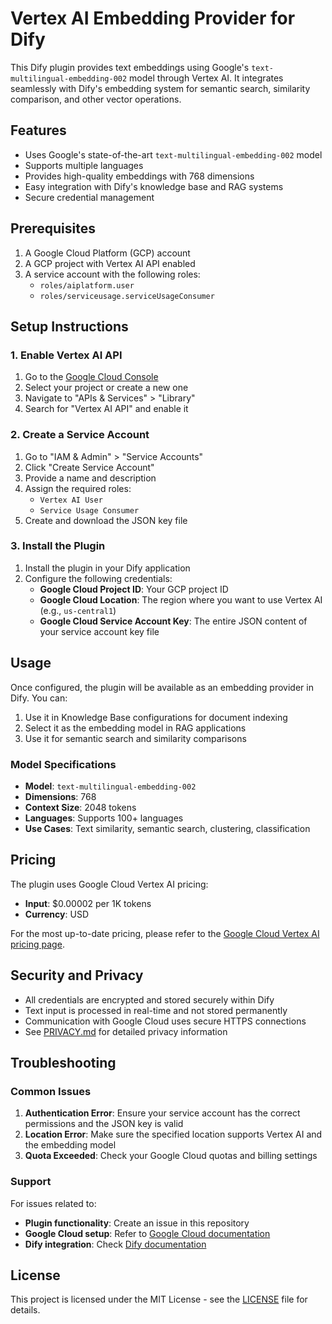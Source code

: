 # Vertex AI Embedding Provider for Dify

This Dify plugin provides text embeddings using Google's `text-multilingual-embedding-002` model through Vertex AI. It integrates seamlessly with Dify's embedding system for semantic search, similarity comparison, and other vector operations.

## Features

- Uses Google's state-of-the-art `text-multilingual-embedding-002` model
- Supports multiple languages
- Provides high-quality embeddings with 768 dimensions
- Easy integration with Dify's knowledge base and RAG systems
- Secure credential management

## Prerequisites

1. A Google Cloud Platform (GCP) account
2. A GCP project with Vertex AI API enabled
3. A service account with the following roles:
   - `roles/aiplatform.user`
   - `roles/serviceusage.serviceUsageConsumer`

## Setup Instructions

### 1. Enable Vertex AI API

1. Go to the [Google Cloud Console](https://console.cloud.google.com/)
2. Select your project or create a new one
3. Navigate to "APIs & Services" > "Library"
4. Search for "Vertex AI API" and enable it

### 2. Create a Service Account

1. Go to "IAM & Admin" > "Service Accounts"
2. Click "Create Service Account"
3. Provide a name and description
4. Assign the required roles:
   - `Vertex AI User`
   - `Service Usage Consumer`
5. Create and download the JSON key file

### 3. Install the Plugin

1. Install the plugin in your Dify application
2. Configure the following credentials:
   - **Google Cloud Project ID**: Your GCP project ID
   - **Google Cloud Location**: The region where you want to use Vertex AI (e.g., `us-central1`)
   - **Google Cloud Service Account Key**: The entire JSON content of your service account key file

## Usage

Once configured, the plugin will be available as an embedding provider in Dify. You can:

1. Use it in Knowledge Base configurations for document indexing
2. Select it as the embedding model in RAG applications
3. Use it for semantic search and similarity comparisons

### Model Specifications

- **Model**: `text-multilingual-embedding-002`
- **Dimensions**: 768
- **Context Size**: 2048 tokens
- **Languages**: Supports 100+ languages
- **Use Cases**: Text similarity, semantic search, clustering, classification

## Pricing

The plugin uses Google Cloud Vertex AI pricing:
- **Input**: $0.00002 per 1K tokens
- **Currency**: USD

For the most up-to-date pricing, please refer to the [Google Cloud Vertex AI pricing page](https://cloud.google.com/vertex-ai/pricing).

## Security and Privacy

- All credentials are encrypted and stored securely within Dify
- Text input is processed in real-time and not stored permanently
- Communication with Google Cloud uses secure HTTPS connections
- See [PRIVACY.md](PRIVACY.md) for detailed privacy information

## Troubleshooting

### Common Issues

1. **Authentication Error**: Ensure your service account has the correct permissions and the JSON key is valid
2. **Location Error**: Make sure the specified location supports Vertex AI and the embedding model
3. **Quota Exceeded**: Check your Google Cloud quotas and billing settings

### Support

For issues related to:
- **Plugin functionality**: Create an issue in this repository
- **Google Cloud setup**: Refer to [Google Cloud documentation](https://cloud.google.com/vertex-ai/docs)
- **Dify integration**: Check [Dify documentation](https://docs.dify.ai/)

## License

This project is licensed under the MIT License - see the [LICENSE](LICENSE) file for details. 